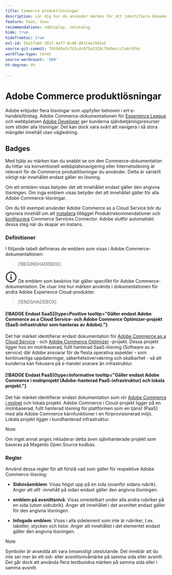 ```yaml
---
title: Commerce produktlösningar
description: Lär dig hur du använder märken för att identifiera dokumentation som gäller olika Adobe Commerce-lösningar (SaaS, PaaS, lokal).
feature: Paas, Saas
recommendations: noDisplay, noCatalog
hide: true
hidefromtoc: true
exl-id: 5ba1fa65-391f-4af7-8c40-d8314ec9d3e5
source-git-commit: 7b59d3a3c7d3cdc875e3329c7949eccc3a6c9fdc
workflow-type: tm+mt
source-wordcount: '509'
ht-degree: 0%

---
```


# Adobe Commerce produktlösningar

Adobe erbjuder flera lösningar som uppfyller behoven i ert e-handelsföretag. Adobe Commerce-dokumentationen för [Experience League](https://experienceleague.adobe.com/en/docs/commerce) och webbplatsen [Adobe Developer](https://developer.adobe.com/commerce/docs/) ger kunderna självbetjäningsresurser som stöder alla lösningar. Det kan dock vara svårt att navigera i så stora mängder innehåll utan vägledning.

## Badges

Med hjälp av märken kan du snabbt se om den Commerce-dokumentation du hittar via konventionell webbplatsnavigering eller Internetsökning är relevant för de Commerce produktlösningar du använder. Detta är särskilt viktigt när innehållet endast gäller en lösning.

Om ett emblem visas betyder det att innehållet endast gäller den angivna lösningen. Om inga emblem visas betyder det att innehållet gäller för alla Adobe Commerce-lösningar.

Om du till exempel använder Adobe Commerce as a Cloud Service bör du ignorera innehåll om att [installera](../product-recommendations/install-configure.md#install-product-recommendations) tillägget Produktrekommendationer och [konfigurera](../product-recommendations/install-configure.md#configure-product-recommendations) Commerce Services Connector. Adobe slutför automatiskt dessa steg när du skapar en instans.

### Definitioner

I följande tabell definieras de emblem som visas i Adobe Commerce-dokumentationen:

>[!BEGINSHADEBOX]

![info](../cloud-service/assets/Smock_InfoOutline_18_N.svg) De emblem som beskrivs här gäller specifikt för Adobe Commerce-dokumentation. De visar inte hur märken används i dokumentationen för andra Adobe Experience Cloud-produkter.

>[!ENDSHADEBOX]

#### [!BADGE Endast SaaS]{type=Positive tooltip="Gäller endast Adobe Commerce as a Cloud Service- och Adobe Commerce Optimizer-projekt (SaaS-infrastruktur som hanteras av Adobe)."}

Det här märket identifierar endast dokumentation för [Adobe Commerce as a Cloud Service](../cloud-service/overview.md) - och [Adobe Commerce Optimizer](../optimizer/overview.md) -projekt. Dessa projekt ligger hos en molnbaserad, fullt hanterad SaaS-lösning (Software as a-service) där Adobe ansvarar för de flesta operativa aspekter - som kontinuerliga uppdateringar, säkerhetsövervakning och skalbarhet - så att kunderna kan fokusera på e-handel snarare än infrastruktur.

#### [!BADGE Endast PaaS]{type=Informative tooltip="Gäller endast Adobe Commerce i molnprojekt (Adobe-hanterad PaaS-infrastruktur) och lokala projekt."}

Det här märket identifierar endast dokumentation som rör [Adobe Commerce i molnet](https://experienceleague.adobe.com/en/docs/commerce-on-cloud/user-guide/overview) och lokala projekt. Adobe Commerce i Cloud-projekt ligger på en molnbaserad, fullt hanterad lösning för plattformen som en tjänst (PaaS) med alla Adobe Commerce kärnfunktioner i en förprovisionerad miljö. Lokala projekt ligger i kundhanterad infrastruktur.

>[!NOTE]
>
>Om inget annat anges inkluderar detta även självhanterade projekt som baseras på Magento Open Source kodbas.

### Regler

Använd dessa regler för att förstå vad som gäller för respektive Adobe Commerce-lösning:

- **Sidnivåemblem**: Visas högst upp på en sida (ovanför sidans rubrik). Anger att _allt_ -innehåll på sidan endast gäller den angivna lösningen.

- **emblem på avsnittsnivå**: Visas omedelbart under alla andra rubriker på en sida (utom sidrubrik). Anger att innehållet i det avsnittet endast gäller för den angivna lösningen.

- **Infogade emblem**: Visas i alla sidelement som inte är rubriker, t.ex. tabeller, stycken och listor. Anger att innehållet i det elementet endast gäller den angivna lösningen.

>[!NOTE]
>
>Symboler är avsedda att vara ömsesidigt uteslutande. Det innebär att du inte ser mer än ett sid- eller avsnittsnivåmärke på samma sida eller avsnitt. Det går dock att använda flera textbundna märken på samma sida eller i samma avsnitt.
